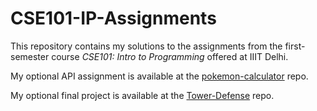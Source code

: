 # CSE101-IP-Assignments

This repository contains my solutions to the assignments from the first-semester course *CSE101: Intro to Programming* offered at IIIT Delhi.

My optional API assignment is available at the [pokemon-calculator](https://github.com/Zynade/pokemon-calculator) repo.

My optional final project is available at the [Tower-Defense](https://github.com/Zynade/Tower-Defense) repo.